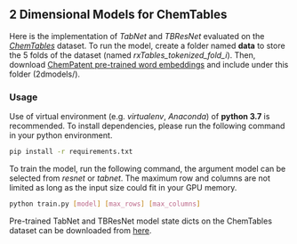 ## 2 Dimensional Models for ChemTables

Here is the implementation of _TabNet_ and _TBResNet_ evaluated on the [_ChemTables_](https://doi.org/10.17632/g7tjh7tbrj.3) dataset. To run the model, create a folder named **data** to store the 5 folds of the dataset (named _rxTables_tokenized_fold_i_). Then, download [ChemPatent pre-trained word embeddings](https://chemu.eng.unimelb.edu.au/patent_w2v/) and include under this folder (2dmodels/).

### Usage
Use of virtual environment (e.g. _virtualenv_, _Anaconda_) of **python 3.7** is recommended. To install dependencies, please run the following command in your python environment.
```bash
pip install -r requirements.txt
```

To train the model, run the following command, the argument model can be selected from _resnet_ or _tabnet_. The maximum row and columns are not limited as long as the input size could fit in your GPU memory.

```bash
python train.py [model] [max_rows] [max_columns]
```

Pre-trained TabNet and TBResNet model state dicts on the ChemTables dataset can be downloaded from [here](https://chemu.eng.unimelb.edu.au/download/table-bert/).
